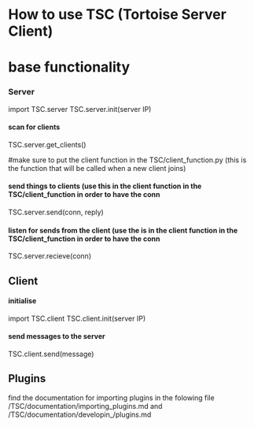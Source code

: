 # How to use TSC (Tortoise Server Client)

# base functionality

### Server

import TSC.server
TSC.server.init(server IP)

#### scan for clients
TSC.server.get_clients()

#make sure to put the client function in the TSC/client_function.py (this is the function that will be called when a new client joins)

#### send things to clients (use this in the client function in the TSC/client_function in order to have the conn
TSC.server.send(conn, reply)

#### listen for sends from the client (use the is in the client function in the TSC/client_function in order to have the conn
TSC.server.recieve(conn)

## Client

#### initialise

import TSC.client
TSC.client.init(server IP)

#### send messages to the server
TSC.client.send(message)


## Plugins
find the documentation for importing plugins in the folowing file /TSC/documentation/importing_plugins.md and /TSC/documentation/developin_/plugins.md
